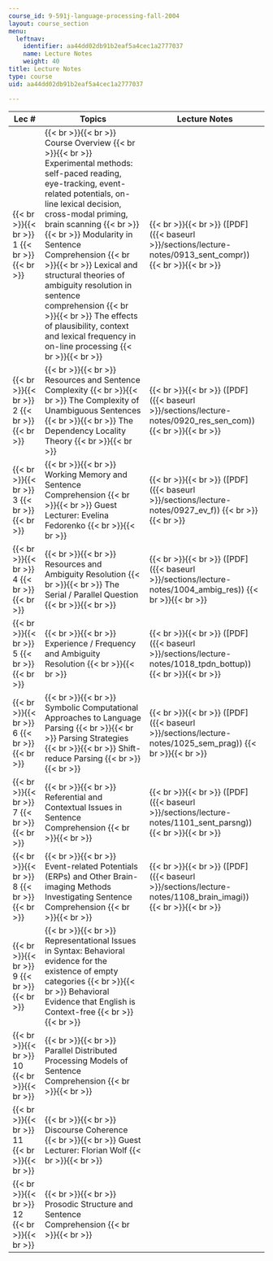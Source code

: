 ```yaml
---
course_id: 9-591j-language-processing-fall-2004
layout: course_section
menu:
  leftnav:
    identifier: aa44dd02db91b2eaf5a4cec1a2777037
    name: Lecture Notes
    weight: 40
title: Lecture Notes
type: course
uid: aa44dd02db91b2eaf5a4cec1a2777037

---
```


| Lec # | Topics | Lecture Notes |
| --- | --- | --- |
|  {{< br >}}{{< br >}} 1 {{< br >}}{{< br >}}  |  {{< br >}}{{< br >}} Course Overview {{< br >}}{{< br >}} Experimental methods: self-paced reading, eye-tracking, event-related potentials, on-line lexical decision, cross-modal priming, brain scanning {{< br >}}{{< br >}} Modularity in Sentence Comprehension {{< br >}}{{< br >}} Lexical and structural theories of ambiguity resolution in sentence comprehension {{< br >}}{{< br >}} The effects of plausibility, context and lexical frequency in on-line processing {{< br >}}{{< br >}}  |  {{< br >}}{{< br >}} ([PDF]({{< baseurl >}}/sections/lecture-notes/0913_sent_compr)) {{< br >}}{{< br >}}  |
|  {{< br >}}{{< br >}} 2 {{< br >}}{{< br >}}  |  {{< br >}}{{< br >}} Resources and Sentence Complexity {{< br >}}{{< br >}} The Complexity of Unambiguous Sentences {{< br >}}{{< br >}} The Dependency Locality Theory {{< br >}}{{< br >}}  |  {{< br >}}{{< br >}} ([PDF]({{< baseurl >}}/sections/lecture-notes/0920_res_sen_com)) {{< br >}}{{< br >}}  |
|  {{< br >}}{{< br >}} 3 {{< br >}}{{< br >}}  |  {{< br >}}{{< br >}} Working Memory and Sentence Comprehension {{< br >}}{{< br >}} Guest Lecturer: Evelina Fedorenko {{< br >}}{{< br >}}  |  {{< br >}}{{< br >}} ([PDF]({{< baseurl >}}/sections/lecture-notes/0927_ev_f)) {{< br >}}{{< br >}}  |
|  {{< br >}}{{< br >}} 4 {{< br >}}{{< br >}}  |  {{< br >}}{{< br >}} Resources and Ambiguity Resolution {{< br >}}{{< br >}} The Serial / Parallel Question {{< br >}}{{< br >}}  |  {{< br >}}{{< br >}} ([PDF]({{< baseurl >}}/sections/lecture-notes/1004_ambig_res)) {{< br >}}{{< br >}}  |
|  {{< br >}}{{< br >}} 5 {{< br >}}{{< br >}}  |  {{< br >}}{{< br >}} Experience / Frequency and Ambiguity Resolution {{< br >}}{{< br >}}  |  {{< br >}}{{< br >}} ([PDF]({{< baseurl >}}/sections/lecture-notes/1018_tpdn_bottup)) {{< br >}}{{< br >}}  |
|  {{< br >}}{{< br >}} 6 {{< br >}}{{< br >}}  |  {{< br >}}{{< br >}} Symbolic Computational Approaches to Language Parsing {{< br >}}{{< br >}} Parsing Strategies {{< br >}}{{< br >}} Shift-reduce Parsing {{< br >}}{{< br >}}  |  {{< br >}}{{< br >}} ([PDF]({{< baseurl >}}/sections/lecture-notes/1025_sem_prag)) {{< br >}}{{< br >}}  |
|  {{< br >}}{{< br >}} 7 {{< br >}}{{< br >}}  |  {{< br >}}{{< br >}} Referential and Contextual Issues in Sentence Comprehension {{< br >}}{{< br >}}  |  {{< br >}}{{< br >}} ([PDF]({{< baseurl >}}/sections/lecture-notes/1101_sent_parsng)) {{< br >}}{{< br >}}  |
|  {{< br >}}{{< br >}} 8 {{< br >}}{{< br >}}  |  {{< br >}}{{< br >}} Event-related Potentials (ERPs) and Other Brain-imaging Methods Investigating Sentence Comprehension {{< br >}}{{< br >}}  |  {{< br >}}{{< br >}} ([PDF]({{< baseurl >}}/sections/lecture-notes/1108_brain_imagi)) {{< br >}}{{< br >}}  |
|  {{< br >}}{{< br >}} 9 {{< br >}}{{< br >}}  |  {{< br >}}{{< br >}} Representational Issues in Syntax: Behavioral evidence for the existence of empty categories {{< br >}}{{< br >}} Behavioral Evidence that English is Context-free {{< br >}}{{< br >}}  | &nbsp; |
|  {{< br >}}{{< br >}} 10 {{< br >}}{{< br >}}  |  {{< br >}}{{< br >}} Parallel Distributed Processing Models of Sentence Comprehension {{< br >}}{{< br >}}  | &nbsp; |
|  {{< br >}}{{< br >}} 11 {{< br >}}{{< br >}}  |  {{< br >}}{{< br >}} Discourse Coherence {{< br >}}{{< br >}} Guest Lecturer: Florian Wolf {{< br >}}{{< br >}}  | &nbsp; |
|  {{< br >}}{{< br >}} 12 {{< br >}}{{< br >}}  |  {{< br >}}{{< br >}} Prosodic Structure and Sentence Comprehension {{< br >}}{{< br >}}  |